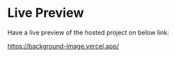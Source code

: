 # Live Preview
Have a live preview of the hosted project on below link:

https://background-image.vercel.app/






 